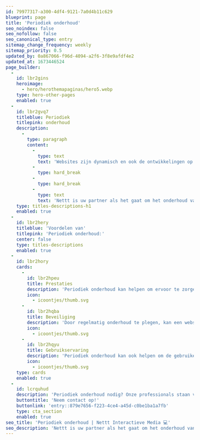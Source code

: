 ```yaml
---
id: 79977317-a300-4df4-9121-7a0d4b11c629
blueprint: page
title: 'Periodiek onderhoud'
seo_noindex: false
seo_nofollow: false
seo_canonical_type: entry
sitemap_change_frequency: weekly
sitemap_priority: 0.5
updated_by: 0a867066-f96d-4094-a2f6-3f8e9afdf4e2
updated_at: 1673446524
page_builder:
  -
    id: lbr2gins
    heroimage:
      - hero/herothemapaginas/hero5.webp
    type: hero-other-pages
    enabled: true
  -
    id: lbr2gvq7
    titleblue: Periodiek
    titlepink: onderhoud
    description:
      -
        type: paragraph
        content:
          -
            type: text
            text: 'Websites zijn dynamisch en ook de ontwikkelingen op het gebied van internet zijn voortdurend in beweging. Met een goedwerkende, mooie website bent er dan ook niet: grondig, periodiek onderhoud is een absolute must. '
          -
            type: hard_break
          -
            type: hard_break
          -
            type: text
            text: 'Nettt is uw partner als het gaat om het onderhoud van techniek, inhoud, vindbaarheid en meer. Bij Nettt is de continuïteit en levendigheid van uw website altijd gewaarborgd. Dat doen we door actief mee te denken en door uw content continu up-to-date te houden met bijvoorbeeld nieuwsberichten en koppelingen met social media zoals Twitter en Facebook. Op die manier blijft uw website altijd levend en aantrekkelijk voor uw klanten.'
    type: titles-descriptions-h1
    enabled: true
  -
    id: lbr2hery
    titleblue: 'Voordelen van'
    titlepink: 'Periodiek onderhoud:'
    center: false
    type: titles-descriptions
    enabled: true
  -
    id: lbr2hory
    cards:
      -
        id: lbr2hpeu
        title: Prestaties
        description: 'Periodiek onderhoud kan helpen om ervoor te zorgen dat een website snel en efficiënt blijft werken. Dit kan bijvoorbeeld gebeuren door het verwijderen van onnodige bestanden of het updaten van software.'
        icon:
          - icoontjes/thumb.svg
      -
        id: lbr2hqba
        title: Beveiliging
        description: 'Door regelmatig onderhoud te plegen, kan een website beter beschermd worden tegen cyberaanvallen en andere vormen van online bedreigingen. Dit kan bijvoorbeeld gebeuren door het installeren van beveiligingsupdates of het testen van de website op beveiligingslekken.'
        icon:
          - icoontjes/thumb.svg
      -
        id: lbr2hqyu
        title: Gebruikservaring
        description: 'Periodiek onderhoud kan ook helpen om de gebruikerservaring van een website te verbeteren. Dit kan bijvoorbeeld gebeuren door het verwijderen van verborgen fouten of het updaten van de website om ervoor te zorgen dat deze geschikt is voor mobiele apparaten.'
        icon:
          - icoontjes/thumb.svg
    type: cards
    enabled: true
  -
    id: lcrquhud
    description: 'Periodiek onderhoud nodig? Onze professionals staan voor u klaar!'
    buttontitle: 'Neem contact op!'
    buttonlink: 'entry::879e7656-f223-4ce4-a45d-c0be1ba1a7fb'
    type: cta_section
    enabled: true
seo_title: 'Periodiek onderhoud | Nettt Interactieve Media 💻'
seo_description: 'Nettt is uw partner als het gaat om het onderhoud van techniek, inhoud, vindbaarheid en meer. 🚀'
---
```

